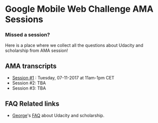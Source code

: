 # Google Mobile Web Challenge AMA Sessions

### Missed a session?

Here is a place where we collect all the questions about Udacity and scholarship from AMA session!

## AMA transcripts
- [Session #1](session-1.md) : Tuesday, 07-11-2017 at 11am-1pm CET
- Session #2: TBA
- Session #3: TBA 

## FAQ Related links
- [George](https://discussions.udacity.com/u/gkarantanis)'s [FAQ](https://discussions.udacity.com/t/frequently-asked-questions-most-popular-ones-includes-official-answers/430201) about Udacity and scholarship. 

